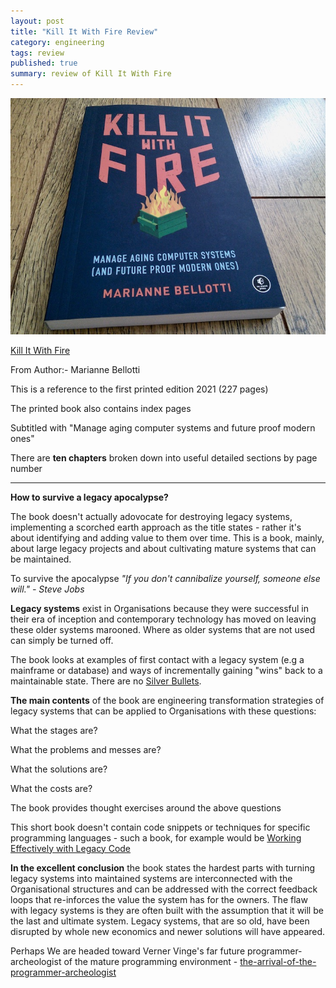 ```yaml
---
layout: post
title: "Kill It With Fire Review"
category: engineering
tags: review
published: true
summary: review of Kill It With Fire
---
```


![Kill It With Fire](/public/kitwf.jpg)

[Kill It With Fire](https://nostarch.com/kill-it-fire)

From Author:- Marianne Bellotti

This is a reference to the first printed edition 2021 (227 pages)

The printed book also contains index pages

Subtitled with "Manage aging computer systems and future proof modern ones"

There are **ten chapters** broken down into useful detailed sections by page number

---

**How to survive a legacy apocalypse?**

The book doesn't actually adovocate for destroying legacy systems, implementing a scorched earth approach as the title states - rather it's about identifying and adding value to them over time. This is a book, mainly, about large legacy projects and about cultivating mature systems that can be maintained.

To survive the apocalypse *"If you don't cannibalize yourself, someone else will." - Steve Jobs*

**Legacy systems** exist in Organisations because they were successful in their era of inception and contemporary technology has moved on leaving these older systems marooned. Where as older systems that are not used can simply be turned off.

The book looks at examples of first contact with a legacy system (e.g a mainframe or database) and ways of incrementally gaining "wins" back to a maintainable state. There are no [Silver Bullets](https://en.wikipedia.org/wiki/No_Silver_Bullet).

**The main contents** of the book are engineering transformation strategies of legacy systems that can be applied to Organisations with these questions:

What the stages are?

What the problems and messes are?

What the solutions are?

What the costs are?

The book provides thought exercises around the above questions

This short book doesn't contain code snippets or techniques for specific programming languages - such a book, for example would be 
[Working Effectively with Legacy Code](https://www.oreilly.com/library/view/working-effectively-with/0131177052/)

**In the excellent conclusion** the book states the hardest parts with turning legacy systems into maintained systems are interconnected with the Organisational structures and can be addressed with the correct feedback loops that re-inforces the value the system has for the owners.
The flaw with legacy systems is they are often built with the assumption that it will be the last and ultimate system.
Legacy systems, that are so old, have been disrupted by whole new economics and newer solutions will have appeared.

Perhaps We are headed toward Verner Vinge's far future programmer-archeologist of the mature programming environment - [the-arrival-of-the-programmer-archeologist](https://aallan.medium.com/the-arrival-of-the-programmer-archeologist)



